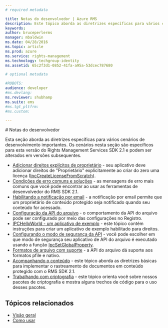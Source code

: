 ```yaml
---
# required metadata

title: Notas do desenvolvedor | Azure RMS
description: Este tópico aborda as diretrizes específicas para vários cenários de desenvolvimento importantes. 
keywords:
author: bruceperlerms
manager: mbaldwin
ms.date: 04/28/2016
ms.topic: article
ms.prod: azure
ms.service: rights-management
ms.technology: techgroup-identity
ms.assetid: 65c2f3d1-0852-41fa-a95a-53dcec787680

# optional metadata

#ROBOTS:
audience: developer
#ms.devlang:
ms.reviewer: shubhamp
ms.suite: ems
#ms.tgt_pltfrm:
#ms.custom:

---
```


﻿# Notas do desenvolvedor

Esta seção aborda as diretrizes específicas para vários cenários de desenvolvimento importantes. Os cenários nesta seção são específicos para esta versão do Rights Management Services SDK 2.1 e podem ser alterados em versões subsequentes.

- [Adicionar direitos explícitos de proprietário](add-explicit-owner-rights.md) - seu aplicativo deve adicionar direitos de &quot;Proprietário&quot; explicitamente ao criar do zero uma licença ([IpcCreateLicenseFromScratch](/rights-management/sdk/2.1/api/win/functions#msipc_ipccreatelicensefromscratch)).
- [Condições de erro comuns e soluções](common-error-conditions-and-solutions.md) - as mensagens de erro mais comuns que você pode encontrar ao usar as ferramentas de desenvolvedor do RMS SDK 2.1.
- [Habilitando a notificação por email](how-to-enable-email-notification.md) - a notificação por email permite que um proprietário de conteúdo protegido seja notificado quando seu conteúdo for acessado.
- [Configuração da API do arquivo](file-api-configuration.md) - o comportamento da API do arquivo pode ser configurado por meio das configurações no Registro.
- [IPCHelloWorld - um aplicativo de exemplo](how-to-build-your-first-application.md) - este tópico contém instruções para criar um aplicativo de exemplo habilitado para direitos.
- [Configurando o modo de segurança da API](setting-the-api-security-mode-api-mode.md) - você pode escolher em que modo de segurança seu aplicativo de API do arquivo é executado usando a função [IpcSetGlobalProperty](/rights-management/sdk/2.1/api/win/functions#msipc_ipcsetglobalproperty).
- [Formatos de arquivo com suporte](supported-file-formats.md) - a API do arquivo dá suporte aos formatos pfile e nativo.
- [Acompanhando o conteúdo](tracking-content.md) - este tópico aborda as diretrizes básicas para implementar o rastreamento de documentos em conteúdo protegido com o RMS SDK 2.1.
- [Trabalhando com criptografia](working-with-encryption.md) - este tópico orienta você sobre nossos pacotes de criptografia e mostra alguns trechos de código para o uso desses pacotes.

 

## Tópicos relacionados ##
* [Visão geral](ad-rms-overview.md)
* [Como usar](how-to-use-msipc.md)
 

 


<!--HONumber=Apr16_HO3-->


